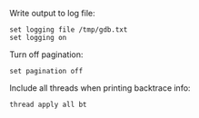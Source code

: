 Write output to log file:
```
set logging file /tmp/gdb.txt
set logging on
```

Turn off pagination:
```
set pagination off
```

Include all threads when printing backtrace info:
```
thread apply all bt
```
